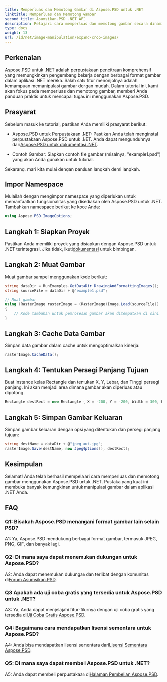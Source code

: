 ```yaml
---
title: Memperluas dan Memotong Gambar di Aspose.PSD untuk .NET
linktitle: Memperluas dan Memotong Gambar
second_title: Asumsikan.PSD .NET API
description: Pelajari cara memperluas dan memotong gambar secara dinamis menggunakan Aspose.PSD untuk .NET. Ikuti panduan langkah demi langkah kami untuk manipulasi gambar yang lancar.
type: docs
weight: 13
url: /id/net/image-manipulation/expand-crop-images/
---
```

## Perkenalan

Aspose.PSD untuk .NET adalah perpustakaan pencitraan komprehensif yang memungkinkan pengembang bekerja dengan berbagai format gambar dalam aplikasi .NET mereka. Salah satu fitur menonjolnya adalah kemampuan memanipulasi gambar dengan mudah. Dalam tutorial ini, kami akan fokus pada memperluas dan memotong gambar, memberi Anda panduan praktis untuk mencapai tugas ini menggunakan Aspose.PSD.

## Prasyarat

Sebelum masuk ke tutorial, pastikan Anda memiliki prasyarat berikut:

-  Aspose.PSD untuk Perpustakaan .NET: Pastikan Anda telah menginstal perpustakaan Aspose.PSD untuk .NET. Anda dapat mengunduhnya dari[Aspose.PSD untuk dokumentasi .NET](https://reference.aspose.com/psd/net/).

- Contoh Gambar: Siapkan contoh file gambar (misalnya, "example1.psd") yang akan Anda gunakan untuk tutorial.

Sekarang, mari kita mulai dengan panduan langkah demi langkah.

## Impor Namespace

Mulailah dengan mengimpor namespace yang diperlukan untuk memanfaatkan fungsionalitas yang disediakan oleh Aspose.PSD untuk .NET. Tambahkan namespace berikut ke kode Anda:

```csharp
using Aspose.PSD.ImageOptions;
```

## Langkah 1: Siapkan Proyek

 Pastikan Anda memiliki proyek yang disiapkan dengan Aspose.PSD untuk .NET terintegrasi. Jika tidak, ikuti[dokumentasi](https://reference.aspose.com/psd/net/) untuk bimbingan.

## Langkah 2: Muat Gambar

Muat gambar sampel menggunakan kode berikut:

```csharp
string dataDir = RunExamples.GetDataDir_DrawingAndFormattingImages();
string sourceFile = dataDir + @"example1.psd";

// Muat gambar
using (RasterImage rasterImage = (RasterImage)Image.Load(sourceFile))
{
    // Kode tambahan untuk pemrosesan gambar akan ditempatkan di sini
}
```

## Langkah 3: Cache Data Gambar

Simpan data gambar dalam cache untuk mengoptimalkan kinerja:

```csharp
rasterImage.CacheData();
```

## Langkah 4: Tentukan Persegi Panjang Tujuan

Buat instance kelas Rectangle dan tentukan X, Y, Lebar, dan Tinggi persegi panjang. Ini akan menjadi area dimana gambar akan diperluas atau dipotong.

```csharp
Rectangle destRect = new Rectangle { X = -200, Y = -200, Width = 300, Height = 300 };
```

## Langkah 5: Simpan Gambar Keluaran

Simpan gambar keluaran dengan opsi yang ditentukan dan persegi panjang tujuan:

```csharp
string destName = dataDir + @"jpeg_out.jpg";
rasterImage.Save(destName, new JpegOptions(), destRect);
```

## Kesimpulan

Selamat! Anda telah berhasil mempelajari cara memperluas dan memotong gambar menggunakan Aspose.PSD untuk .NET. Pustaka yang kuat ini membuka banyak kemungkinan untuk manipulasi gambar dalam aplikasi .NET Anda.

## FAQ

### Q1: Bisakah Aspose.PSD menangani format gambar lain selain PSD?

A1: Ya, Aspose.PSD mendukung berbagai format gambar, termasuk JPEG, PNG, GIF, dan banyak lagi.

### Q2: Di mana saya dapat menemukan dukungan untuk Aspose.PSD?

 A2: Anda dapat menemukan dukungan dan terlibat dengan komunitas di[Forum Asumsikan.PSD](https://forum.aspose.com/c/psd/34).

### Q3 Apakah ada uji coba gratis yang tersedia untuk Aspose.PSD untuk .NET?

 A3: Ya, Anda dapat menjelajahi fitur-fiturnya dengan uji coba gratis yang tersedia di[Uji Coba Gratis Aspose.PSD](https://releases.aspose.com/).

### Q4: Bagaimana cara mendapatkan lisensi sementara untuk Aspose.PSD?

 A4: Anda bisa mendapatkan lisensi sementara dari[Lisensi Sementara Aspose.PSD](https://purchase.aspose.com/temporary-license/).

### Q5: Di mana saya dapat membeli Aspose.PSD untuk .NET?

 A5: Anda dapat membeli perpustakaan di[Halaman Pembelian Aspose.PSD](https://purchase.aspose.com/buy).
